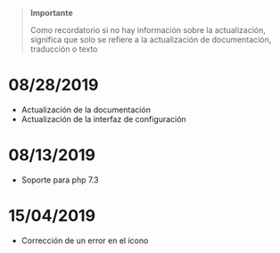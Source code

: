 >**Importante**
>
>Como recordatorio si no hay información sobre la actualización, significa que solo se refiere a la actualización de documentación, traducción o texto

# 08/28/2019

- Actualización de la documentación
- Actualización de la interfaz de configuración

# 08/13/2019

- Soporte para php 7.3

# 15/04/2019

- Corrección de un error en el ícono
